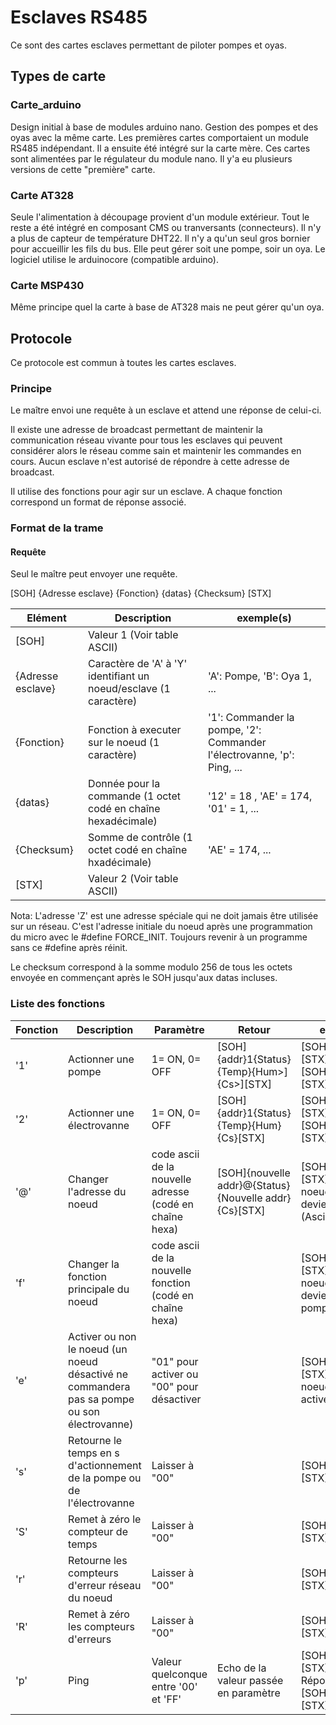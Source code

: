 # Esclaves RS485

Ce sont des cartes esclaves permettant de piloter pompes et oyas.

## Types de carte

### Carte_arduino

Design initial à base de modules arduino nano.
Gestion des pompes et des oyas avec la même carte.
Les premières cartes comportaient un module RS485 indépendant. Il a ensuite été intégré sur la carte mère.
Ces cartes sont alimentées par le régulateur du module nano.
Il y'a eu plusieurs versions de cette "première" carte. 

### Carte AT328

Seule l'alimentation à découpage provient d'un module extérieur. Tout le reste a été intégré en composant CMS ou tranversants (connecteurs).
Il n'y a plus de capteur de température DHT22.
Il n'y a qu'un seul gros bornier pour accueillir les fils du bus.
Elle peut gérer soit une pompe, soir un oya.
Le logiciel utilise le arduinocore (compatible arduino).

### Carte MSP430

Même principe quel la carte à base de AT328 mais ne peut gérer qu'un oya.

## Protocole

Ce protocole est commun à toutes les cartes esclaves.

### Principe

Le maître envoi une requête à un esclave et attend une réponse de celui-ci.

Il existe une adresse de broadcast permettant de maintenir la communication réseau vivante pour tous les esclaves qui peuvent considérer alors le réseau comme sain et maintenir les commandes en cours.
Aucun esclave n'est autorisé de répondre à cette adresse de broadcast.

Il utilise des fonctions pour agir sur un esclave. A chaque fonction correspond un format de réponse associé.

### Format de la trame

#### Requête

Seul le maître peut envoyer une requête.

[SOH] {Adresse esclave} {Fonction} {datas} {Checksum} [STX]

Elément | Description | exemple(s)
--- | --- | ---
[SOH] | Valeur 1 (Voir table ASCII) | 
{Adresse esclave} | Caractère de 'A' à 'Y' identifiant un noeud/esclave (1 caractère) | 'A': Pompe, 'B': Oya 1, ...
{Fonction} | Fonction à executer sur le noeud (1 caractère) | '1': Commander la pompe, '2': Commander l'électrovanne, 'p': Ping, ...
{datas} | Donnée pour la commande (1 octet codé en chaîne hexadécimale) |  '12' = 18 , 'AE' = 174, '01' = 1, ...
{Checksum} | Somme de contrôle (1 octet codé en chaîne hxadécimale) | 'AE' = 174, ...
[STX] | Valeur 2 (Voir table ASCII) |

Nota: L'adresse 'Z' est une adresse spéciale qui ne doit jamais être utilisée sur un réseau. C'est l'adresse initiale du noeud après une programmation du micro avec le #define FORCE_INIT. Toujours revenir à un programme sans ce #define après réinit.

Le checksum correspond à la somme modulo 256 de tous les octets envoyée en commençant après le SOH jusqu'aux datas incluses.

### Liste des fonctions

Fonction | Description | Paramètre | Retour | exemple
--- | --- | --- | --- | ---
'1' | Actionner une pompe | 1= ON, 0= OFF | [SOH]{addr}1{Status}{Temp}{Hum>]{Cs>][STX] | [SOH]A100[<Cs>][STX] => OFF, [SOH]A101[<Cs>][STX] => ON
'2' | Actionner une électrovanne | 1= ON, 0= OFF | [SOH]{addr}1{Status}{Temp}{Hum}{Cs}[STX] | [SOH]B200{Cs}[STX] => OFF, [SOH]B201{Cs}[STX] => ON
'@' | Changer l'adresse du noeud | code ascii de la nouvelle adresse (codé en chaîne hexa) | [SOH]{nouvelle addr}@{Status}{Nouvelle addr}{Cs}[STX] | [SOH]Z@59{Cs}[STX] => Le noeud 'Z' devient 'Y' (Ascii 89 / 59H)
'f' | Changer la fonction principale du noeud | code ascii de la nouvelle fonction (codé en chaîne hexa) | | [SOH]Zf31{Cs}[STX] => Le noeud 'A' devient une pompe '1'
'e' | Activer ou non le noeud (un noeud désactivé ne commandera pas sa pompe ou son électrovanne) | "01" pour activer ou "00" pour désactiver | | [SOH]Ae01{Cs}[STX] => Le noeud 'A' est activé
's' | Retourne le temps en s d'actionnement de la pompe ou de l'électrovanne | Laisser à "00"  | | [SOH]As00{Cs}[STX]
'S' | Remet à zéro le compteur de temps | Laisser à "00" | | [SOH]AS00{Cs}[STX]
'r' | Retourne les compteurs d'erreur réseau du noeud| Laisser à "00" | | [SOH]Ar00{Cs}[STX]
'R' | Remet à zéro les compteurs d'erreurs | Laisser à "00" | | [SOH]AR00{Cs}[STX]
'p' | Ping | Valeur quelconque entre '00' et 'FF' | Echo de la valeur passée en paramètre | [SOH]Ap09{Cs}[STX] -> Réponse: [SOH]Ap09{Cs}[STX]
